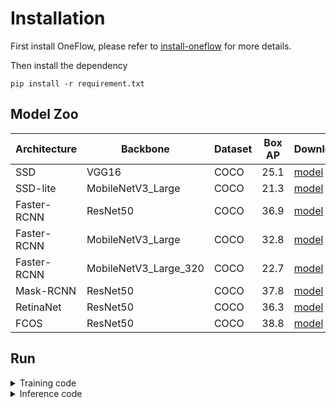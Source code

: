 # Installation
First install OneFlow, please refer to [install-oneflow](https://github.com/Oneflow-Inc/oneflow#install-oneflow) for more details.

Then install the dependency
```Shell
pip install -r requirement.txt
```

## Model Zoo
| Architecture| Backbone |Dataset | Box AP |  Download  |
|-------------|----------|--------|--------|--------------|
| SSD      | VGG16 | COCO |25.1 | [model](https://oneflow-public.oss-cn-beijing.aliyuncs.com/model_zoo/flowvision/detection/ssd/ssd300_vgg16.tar.gz)|
| SSD-lite    | MobileNetV3_Large | COCO |21.3 | [model](https://oneflow-public.oss-cn-beijing.aliyuncs.com/model_zoo/flowvision/detection/ssdlite/ssdlite320_mobilenet_v3_large_coco.tar.gz)|
| Faster-RCNN      | ResNet50 | COCO |36.9 | [model](https://oneflow-public.oss-cn-beijing.aliyuncs.com/model_zoo/flowvision/detection/faster_rcnn/fasterrcnn_resnet50_fpn_coco.tar.gz)|
| Faster-RCNN      | MobileNetV3_Large | COCO |32.8 | [model](https://oneflow-public.oss-cn-beijing.aliyuncs.com/model_zoo/flowvision/detection/faster_rcnn/fasterrcnn_mobilenet_v3_large_fpn.tar.gz)|
| Faster-RCNN      | MobileNetV3_Large_320 | COCO |22.7 | [model](https://oneflow-public.oss-cn-beijing.aliyuncs.com/model_zoo/flowvision/detection/faster_rcnn/fasterrcnn_mobilenet_v3_large_320_fpn.tar.gz)|
| Mask-RCNN      | ResNet50 | COCO |37.8 | [model](https://oneflow-public.oss-cn-beijing.aliyuncs.com/model_zoo/flowvision/detection/mask_rcnn/maskrcnn_resnet50_fpn_coco.tar.gz)|
| RetinaNet     | ResNet50 | COCO |36.3 | [model](https://oneflow-public.oss-cn-beijing.aliyuncs.com/model_zoo/flowvision/detection/retinanet/retinanet_resnet50_fpn_coco.tar.gz)|
| FCOS     | ResNet50 | COCO |38.8 | [model](http://oneflow-public.oss-cn-beijing.aliyuncs.com/model_zoo/fcos_resnet50_fpn/model.pth)|

## Run
<details>
<summary>Training code</summary>
We take the ssd as an example to show how to train the model.

```Shell
cd cv/detection
bash ssd300_vgg16/train.sh
```
</details>

<details>
<summary>Inference code</summary>
We take the ssd as an example to show how to test the model.

```Shell
cd cv/detection
bash ssd300_vgg16/infer.sh
```
</details>
